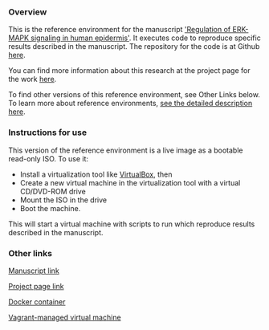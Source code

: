 ### Overview

This is the reference environment for the manuscript ['Regulation of ERK-MAPK signaling in human epidermis'](https://dx.doi.org/10.1186/s12918-015-0187-6).  It executes code to reproduce specific results described in the manuscript.   The repository for the code is at Github [here](https://github.com/uomsystemsbiology/epidermal_data).

You can find more information about this research at the project page for the work [here](http://uomsystemsbiology.github.io/publications/human-skin-signalling/).  

To find other versions of this reference environment, see Other Links below.  To learn more about reference environments, [see the detailed description here](http://uomsystemsbiology.github.io/reference-environments/).  

### Instructions for use

This version of the reference environment is a live image as a bootable read-only ISO.  To use it:

- Install a virtualization tool like [VirtualBox](https://www.virtualbox.org/), then 
- Create a new virtual machine in the virtualization tool with a virtual CD/DVD-ROM drive
- Mount the ISO in the drive
- Boot the machine.  

This will start a virtual machine with scripts to run which reproduce results described in the manuscript.  

### Other links

[Manuscript link](https://dx.doi.org/10.1186/s12918-015-0187-6)

[Project page link](http://uomsystemsbiology.github.io/publications/human-skin-signalling/)

[Docker container](https://hub.docker.com/r/uomsystemsbiology/epidermal_data/)

[Vagrant-managed virtual machine](https://github.com/uomsystemsbiology/epidermal_data_reference_environment)

